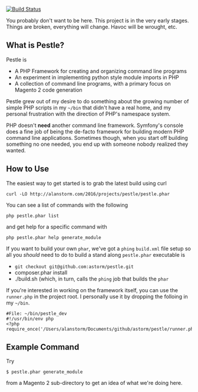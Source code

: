 [![Build Status](https://travis-ci.org/astorm/pestle.svg?branch=master)](https://travis-ci.org/astorm/pestle)

You probably don't want to be here.  This project is in the very early stages.  Things are broken, everything will change.  Havoc will be wrought, etc.

What is Pestle?
--------------------------------------------------
Pestle is

- A PHP Framework for creating and organizing command line programs
- An experiment in implementing python style module imports in PHP
- A collection of command line programs, with a primary focus on Magento 2 code generation

Pestle grew out of my desire to do something about the growing number of simple PHP scripts in my `~/bin` that didn't have a real home, and my personal frustration with the direction of PHP's namespace system. 

PHP doesn't **need** another command line framework.  Symfony's console does a fine job of being the de-facto framework for building modern PHP command line applications.  Sometimes though, when you start off building something no one needed, you end up with someone nobody realized they wanted. 

How to Use
--------------------------------------------------
The easiest way to get started is to grab the latest build using curl

    curl -LO http://alanstorm.com/2016/projects/pestle/pestle.phar
    
You can see a list of commands with the following

    php pestle.phar list 

and get help for a specific command with

    php pestle.phar help generate_module    

If you want to build your own `phar`, we've got a `phing` `build.xml` file setup so all you *should* need to do to build a stand along `pestle.phar` executable is 

- `git checkout git@github.com:astorm/pestle.git`
- composer.phar install
- ./build.sh (which, in turn, calls the `phing` job that builds the `phar`

If you're interested in working on the framework itself, you can use the `runner.php` in the project root.  I personally use it by dropping the folloing in my `~/bin`.

    #File: ~/bin/pestle_dev
    #!/usr/bin/env php
    <?php
    require_once('/Users/alanstorm/Documents/github/astorm/pestle/runner.php');    

Example Command
--------------------------------------------------

Try 

    $ pestle.phar generate_module
    
from a Magento 2 sub-directory to get an idea of what we're doing here.  

